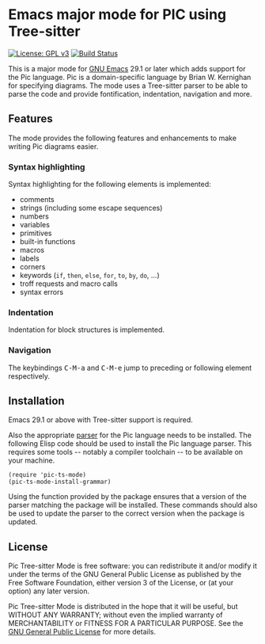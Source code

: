 # Emacs major mode for PIC using Tree-sitter

[![License: GPL v3](https://img.shields.io/badge/License-GPLv3-blue.svg)](https://www.gnu.org/licenses/gpl-3.0)
[![Build Status](https://github.com/smoeding/pic-ts-mode/actions/workflows/CI.yaml/badge.svg)](https://github.com/smoeding/pic-ts-mode/actions/workflows/CI.yaml)

This is a major mode for [GNU Emacs](https://www.gnu.org/software/emacs/) 29.1 or later which adds support for the Pic language. Pic is a domain-specific language by Brian W. Kernighan for specifying diagrams. The mode uses a Tree-sitter parser to be able to parse the code and provide fontification, indentation, navigation and more.

## Features

The mode provides the following features and enhancements to make writing Pic diagrams easier.

### Syntax highlighting

Syntax highlighting for the following elements is implemented:

- comments
- strings (including some escape sequences)
- numbers
- variables
- primitives
- built-in functions
- macros
- labels
- corners
- keywords (`if`, `then`, `else`, `for`, `to`, `by`, `do`, ...)
- troff requests and macro calls
- syntax errors

### Indentation

Indentation for block structures is implemented.

### Navigation

The keybindings <kbd>C-M-a</kbd> and <kbd>C-M-e</kbd> jump to preceding or following element respectively.

## Installation

Emacs 29.1 or above with Tree-sitter support is required.

Also the appropriate [parser](https://github.com/smoeding/tree-sitter-pic) for the Pic language needs to be installed. The following Elisp code should be used to install the Pic language parser.  This requires some tools -- notably a compiler toolchain -- to be available on your machine.

```elisp
(require 'pic-ts-mode)
(pic-ts-mode-install-grammar)
```

Using the function provided by the package ensures that a version of the parser matching the package will be installed. These commands should also be used to update the parser to the correct version when the package is updated.

## License

Pic Tree-sitter Mode is free software: you can redistribute it and/or modify it under the terms of the GNU General Public License as published by the Free Software Foundation, either version 3 of the License, or (at your option) any later version.

Pic Tree-sitter Mode is distributed in the hope that it will be useful, but WITHOUT ANY WARRANTY; without even the implied warranty of MERCHANTABILITY or FITNESS FOR A PARTICULAR PURPOSE.  See the [GNU General Public License](http://www.gnu.org/licenses/) for more details.
